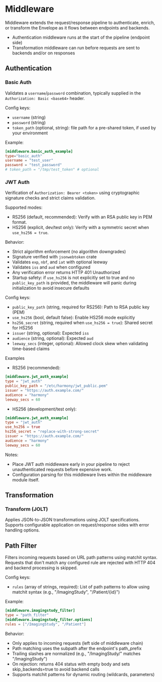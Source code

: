 # Middleware

Middleware extends the request/response pipeline to authenticate, enrich, or transform the Envelope as it flows between endpoints and backends.

- Authentication middleware runs at the start of the pipeline (endpoint side)
- Transformation middleware can run before requests are sent to backends and/or on responses

## Authentication

### Basic Auth
Validates a `username`/`password` combination, typically supplied in the `Authorization: Basic <base64>` header.

Config keys:
- `username` (string)
- `password` (string)
- `token_path` (optional, string): file path for a pre-shared token, if used by your environment

Example:
```toml
[middleware.basic_auth_example]
type="basic_auth"
username = "test_user"
password = "test_password"
# token_path = "/tmp/test_token" # optional
```

### JWT Auth
Verification of `Authorization: Bearer <token>` using cryptographic signature checks and strict claims validation.

Supported modes:
- RS256 (default, recommended): Verify with an RSA public key in PEM format.
- HS256 (explicit, dev/test only): Verify with a symmetric secret when `use_hs256 = true`.

Behavior:
- Strict algorithm enforcement (no algorithm downgrades)
- Signature verified with `jsonwebtoken` crate
- Validates `exp`, `nbf`, and `iat` with optional leeway
- Validates `iss` and `aud` when configured
- Any verification error returns HTTP 401 Unauthorized
- Startup safety: if `use_hs256` is not explicitly set to true and no `public_key_path` is provided, the middleware will panic during initialization to avoid insecure defaults

Config keys:
- `public_key_path` (string, required for RS256): Path to RSA public key (PEM)
- `use_hs256` (bool, default false): Enable HS256 mode explicitly
- `hs256_secret` (string, required when `use_hs256 = true`): Shared secret for HS256
- `issuer` (string, optional): Expected `iss`
- `audience` (string, optional): Expected `aud`
- `leeway_secs` (integer, optional): Allowed clock skew when validating time-based claims

Examples
- RS256 (recommended):
```toml
[middleware.jwt_auth_example]
type = "jwt_auth"
public_key_path = "/etc/harmony/jwt_public.pem"
issuer = "https://auth.example.com/"
audience = "harmony"
leeway_secs = 60
```

- HS256 (development/test only):
```toml
[middleware.jwt_auth_example]
type = "jwt_auth"
use_hs256 = true
hs256_secret = "replace-with-strong-secret"
issuer = "https://auth.example.com/"
audience = "harmony"
leeway_secs = 60
```

Notes:
- Place JWT auth middleware early in your pipeline to reject unauthenticated requests before expensive work.
- Configuration parsing for this middleware lives within the middleware module itself.

## Transformation

### Transform (JOLT)
Applies JSON-to-JSON transformations using JOLT specifications. Supports configurable application on request/response sides with error handling options.

## Path Filter

Filters incoming requests based on URL path patterns using matchit syntax. Requests that don't match any configured rule are rejected with HTTP 404 and backend processing is skipped.

Config keys:
- `rules` (array of strings, required): List of path patterns to allow using matchit syntax (e.g., "/ImagingStudy", "/Patient/{id}")

Example:
```toml
[middleware.imagingstudy_filter]
type = "path_filter"
[middleware.imagingstudy_filter.options]
rules = ["/ImagingStudy", "/Patient"]
```

Behavior:
- Only applies to incoming requests (left side of middleware chain)
- Path matching uses the subpath after the endpoint's path_prefix
- Trailing slashes are normalized (e.g., "/ImagingStudy/" matches "/ImagingStudy")
- On rejection: returns 404 status with empty body and sets skip_backends=true to avoid backend calls
- Supports matchit patterns for dynamic routing (wildcards, parameters)
